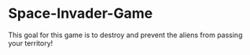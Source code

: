 # Space-Invader-Game
This goal for this game is to destroy and prevent the aliens from passing your territory!

